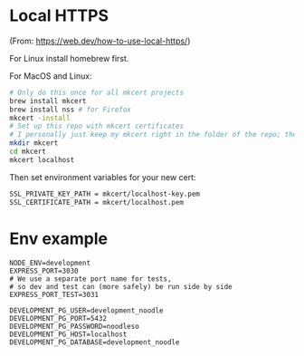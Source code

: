 # Local HTTPS

(From: https://web.dev/how-to-use-local-https/)

For Linux install homebrew first.

For MacOS and Linux:

```bash
# Only do this once for all mkcert projects
brew install mkcert
brew install nss # for Firefox
mkcert -install
# Set up this repo with mkcert certificates
# I personally just keep my mkcert right in the folder of the repo; the folder is already gitignored ~ Alexey
mkdir mkcert
cd mkcert
mkcert localhost
```

Then set environment variables for your new cert:

```bash
SSL_PRIVATE_KEY_PATH = mkcert/localhost-key.pem
SSL_CERTIFICATE_PATH = mkcert/localhost.pem
```

# Env example
```
NODE_ENV=development
EXPRESS_PORT=3030
# We use a separate port name for tests,
# so dev and test can (more safely) be run side by side
EXPRESS_PORT_TEST=3031

DEVELOPMENT_PG_USER=development_noodle
DEVELOPMENT_PG_PORT=5432
DEVELOPMENT_PG_PASSWORD=noodleso
DEVELOPMENT_PG_HOST=localhost
DEVELOPMENT_PG_DATABASE=development_noodle

```
